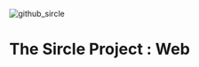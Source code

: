 ![github_sircle](https://github.com/thesircleproject/sircle_web/assets/126178027/8c975620-1af8-47f3-847f-faf2894becc5)

# The Sircle Project : Web
